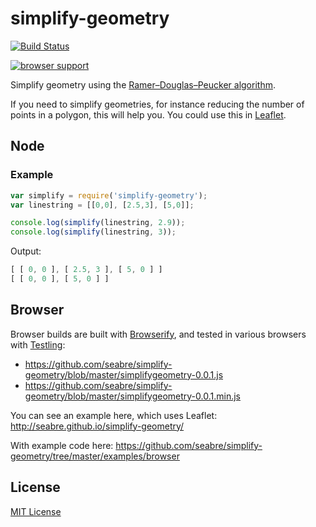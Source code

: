 # simplify-geometry
[![Build Status](https://travis-ci.org/seabre/simplify-geometry.png)](https://travis-ci.org/seabre/simplify-geometry)

[![browser support](https://ci.testling.com/seabre/simplify-geometry.png)](https://ci.testling.com/seabre/simplify-geometry)

Simplify geometry using the [Ramer–Douglas–Peucker algorithm](http://en.wikipedia.org/wiki/Ramer%E2%80%93Douglas%E2%80%93Peucker_algorithm).

If you need to simplify geometries, for instance reducing the number of points in a polygon, this will help you. You could use this in [Leaflet](https://github.com/Leaflet/Leaflet).

## Node

### Example

```javascript
var simplify = require('simplify-geometry');
var linestring = [[0,0], [2.5,3], [5,0]];

console.log(simplify(linestring, 2.9));
console.log(simplify(linestring, 3));
```

Output:
```javascript
[ [ 0, 0 ], [ 2.5, 3 ], [ 5, 0 ] ]
[ [ 0, 0 ], [ 5, 0 ] ]
```

## Browser

Browser builds are built with [Browserify](https://github.com/substack/node-browserify), and tested in various browsers with [Testling](https://ci.testling.com/):

* https://github.com/seabre/simplify-geometry/blob/master/simplifygeometry-0.0.1.js
* https://github.com/seabre/simplify-geometry/blob/master/simplifygeometry-0.0.1.min.js

You can see an example here, which uses Leaflet: http://seabre.github.io/simplify-geometry/

With example code here: https://github.com/seabre/simplify-geometry/tree/master/examples/browser


## License
[MIT License](http://en.wikipedia.org/wiki/MIT_License)
